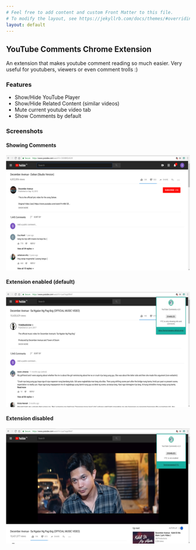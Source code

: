 ```yaml
---
# Feel free to add content and custom Front Matter to this file.
# To modify the layout, see https://jekyllrb.com/docs/themes/#overriding-theme-defaults
layout: default
---
```


## YouTube Comments Chrome Extension

An extension that makes youtube comment reading so much easier. Very useful for youtubers, viewers or even comment trolls :)

### Features

*   Show/Hide YouTube Player
*   Show/Hide Related Content (similar videos)
*   Mute current youtube video tab
*   Show Comments by default


### Screenshots

#### Showing Comments
![YTC](/assets/img/ytc1.png)

#### Extension enabled (default)
![YTC](/assets/img/ytc2.png)

#### Extension disabled
![YTC](/assets/img/ytc3.png)